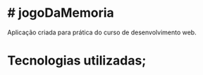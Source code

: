 <div>
<h1 🚀># jogoDaMemoria </h1>
<p> Aplicação criada para prática do curso de desenvolvimento web. </p>

<h1> Tecnologias utilizadas; </h1>
</div>
